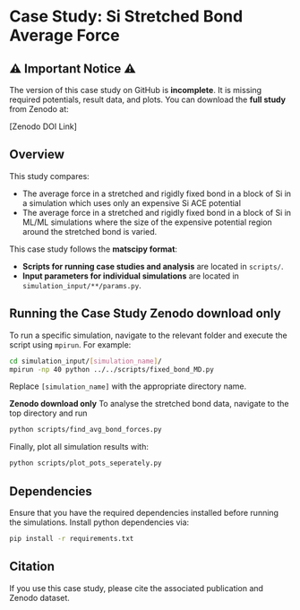 # Case Study: Si Stretched Bond Average Force

## ⚠️ Important Notice ⚠️
The version of this case study on GitHub is **incomplete**. It is missing required potentials, result data, and plots. You can download the **full study** from Zenodo at:

[Zenodo DOI Link]

## Overview
This study compares:
-  The average force in a stretched and rigidly fixed bond in a block of Si in a simulation which uses only an expensive Si ACE potential
-  The average force in a stretched and rigidly fixed bond in a block of Si in ML/ML simulations where the size of the expensive potential region around the stretched bond is varied.

This case study follows the **matscipy format**:
- **Scripts for running case studies and analysis** are located in `scripts/`.
- **Input parameters for individual simulations** are located in `simulation_input/**/params.py`.

## Running the Case Study **Zenodo download only**
To run a specific simulation, navigate to the relevant folder and execute the script using `mpirun`. For example:

```bash
cd simulation_input/[simulation_name]/
mpirun -np 40 python ../../scripts/fixed_bond_MD.py
```

Replace `[simulation_name]` with the appropriate directory name.

**Zenodo download only** To analyse the stretched bond data, navigate to the top directory and run
```bash
python scripts/find_avg_bond_forces.py
```
Finally, plot all simulation results with:
```bash
python scripts/plot_pots_seperately.py
```

## Dependencies
Ensure that you have the required dependencies installed before running the simulations. Install python dependencies via:

```bash
pip install -r requirements.txt
```

## Citation
If you use this case study, please cite the associated publication and Zenodo dataset.
